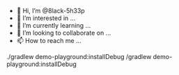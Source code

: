 - 👋 Hi, I’m @8lack-5h33p
- 👀 I’m interested in ...
- 🌱 I’m currently learning ...
- 💞️ I’m looking to collaborate on ...
- 📫 How to reach me ...

<!---
8lack-5h33p/8lack-5h33p is a ✨ special ✨ repository because its `README.md` (this file) appears on your GitHub profile.
You can click the Preview link to take a look at your changes.
--->
./gradlew demo-playground:installDebug
/gradlew demo-playground:installDebug
